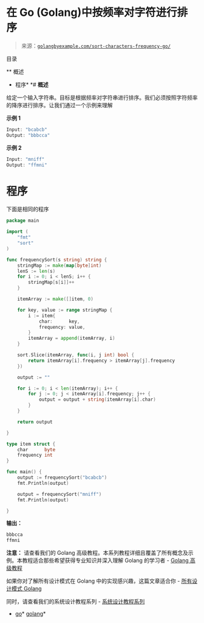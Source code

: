 <!--yml

分类：未分类

日期：2024-10-13 06:51:22

-->

# 在 Go (Golang)中按频率对字符进行排序

> 来源：[`golangbyexample.com/sort-characters-frequency-go/`](https://golangbyexample.com/sort-characters-frequency-go/)

目录

**   概述

+   程序*  *# **概述**

给定一个输入字符串。目标是根据频率对字符串进行排序。我们必须按照字符频率的降序进行排序。让我们通过一个示例来理解

**示例 1**

```go
Input: "bcabcb"
Output: "bbbcca"
```

**示例 2**

```go
Input: "mniff"
Output: "ffmni"
```

# **程序**

下面是相同的程序

```go
package main

import (
	"fmt"
	"sort"
)

func frequencySort(s string) string {
	stringMap := make(map[byte]int)
	lenS := len(s)
	for i := 0; i < lenS; i++ {
		stringMap[s[i]]++
	}

	itemArray := make([]item, 0)

	for key, value := range stringMap {
		i := item{
			char:      key,
			frequency: value,
		}
		itemArray = append(itemArray, i)
	}

	sort.Slice(itemArray, func(i, j int) bool {
		return itemArray[i].frequency > itemArray[j].frequency
	})

	output := ""

	for i := 0; i < len(itemArray); i++ {
		for j := 0; j < itemArray[i].frequency; j++ {
			output = output + string(itemArray[i].char)
		}
	}

	return output

}

type item struct {
	char      byte
	frequency int
}

func main() {
	output := frequencySort("bcabcb")
	fmt.Println(output)

	output = frequencySort("mniff")
	fmt.Println(output)

}
```

**输出：**

```go
bbbcca
ffmni
```

**注意：** 请查看我们的 Golang 高级教程。本系列教程详细且覆盖了所有概念及示例。本教程适合那些希望获得专业知识并深入理解 Golang 的学习者 - [Golang 高级教程](https://golangbyexample.com/golang-comprehensive-tutorial/)

如果你对了解所有设计模式在 Golang 中的实现感兴趣，这篇文章适合你 - [所有设计模式 Golang](https://golangbyexample.com/all-design-patterns-golang/)

同时，请查看我们的系统设计教程系列 - [系统设计教程系列](https://techbyexample.com/system-design-questions/)

+   [go](https://golangbyexample.com/tag/go/)*   [golang](https://golangbyexample.com/tag/golang/)*
